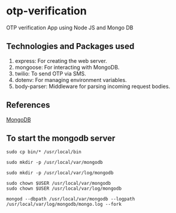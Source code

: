 # otp-verification
OTP verification App using Node JS and Mongo DB

## Technologies and Packages used
1. express: For creating the web server.
2. mongoose: For interacting with MongoDB.
3. twilio: To send OTP via SMS.
4. dotenv: For managing environment variables.
5. body-parser: Middleware for parsing incoming request bodies.

## References
[MongoDB](https://www.prisma.io/dataguide/mongodb/setting-up-a-local-mongodb-database#setting-up-mongodb-on-macos)


## To start the mongodb server

```
sudo cp bin/* /usr/local/bin

sudo mkdir -p /usr/local/var/mongodb

sudo mkdir -p /usr/local/var/log/mongodb

sudo chown $USER /usr/local/var/mongodb
sudo chown $USER /usr/local/var/log/mongodb

mongod --dbpath /usr/local/var/mongodb --logpath /usr/local/var/log/mongodb/mongo.log --fork
```